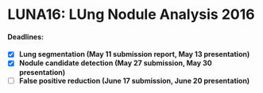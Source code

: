 # LUNA16: LUng Nodule Analysis 2016

#### Deadlines:
- [X] **Lung segmentation (May 11 submission report, May 13 presentation)**
- [X] **Nodule candidate detection (May 27 submission, May 30 presentation)**
- [ ] **False positive reduction (June 17 submission, June 20 presentation)**
